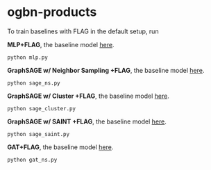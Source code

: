 # ogbn-products

To train baselines with FLAG in the default setup, run

**MLP+FLAG**, the baseline model [here](https://github.com/snap-stanford/ogb/tree/master/examples/nodeproppred/products).

    python mlp.py

**GraphSAGE w/ Neighbor Sampling +FLAG**, the baseline model [here](https://github.com/snap-stanford/ogb/tree/master/examples/nodeproppred/products).

    python sage_ns.py

**GraphSAGE w/ Cluster +FLAG**, the baseline model [here](https://github.com/snap-stanford/ogb/tree/master/examples/nodeproppred/products).

    python sage_cluster.py

**GraphSAGE w/ SAINT +FLAG**, the baseline model [here](https://github.com/snap-stanford/ogb/tree/master/examples/nodeproppred/products).

    python sage_saint.py 

**GAT+FLAG**, the baseline model [here](https://github.com/rusty1s/pytorch_geometric/blob/master/examples/ogbn_products_gat.py).

    python gat_ns.py


